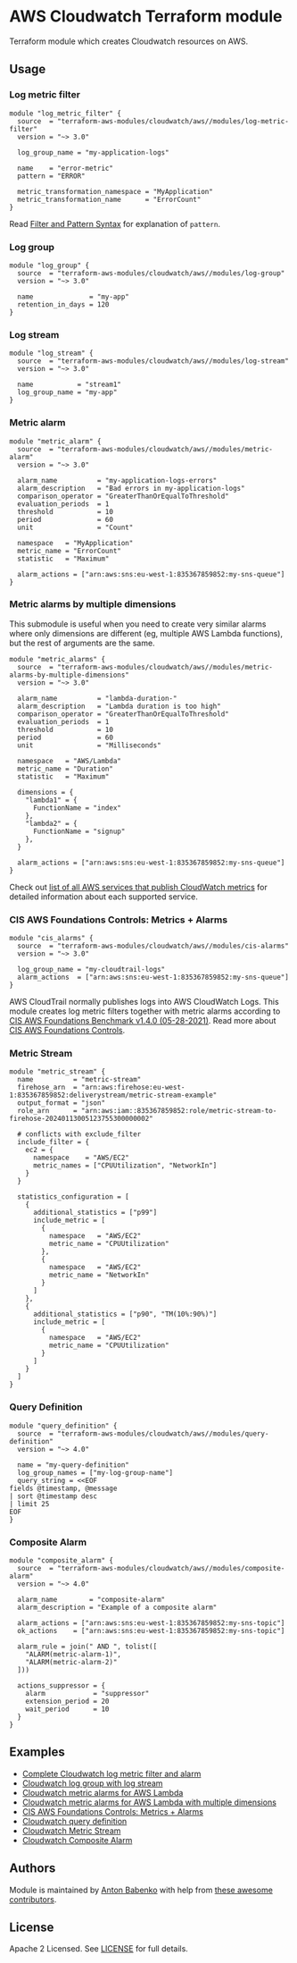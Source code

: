 # AWS Cloudwatch Terraform module

Terraform module which creates Cloudwatch resources on AWS.

## Usage

### Log metric filter

```hcl
module "log_metric_filter" {
  source  = "terraform-aws-modules/cloudwatch/aws//modules/log-metric-filter"
  version = "~> 3.0"

  log_group_name = "my-application-logs"

  name    = "error-metric"
  pattern = "ERROR"

  metric_transformation_namespace = "MyApplication"
  metric_transformation_name      = "ErrorCount"
}
```

Read [Filter and Pattern Syntax](https://docs.aws.amazon.com/AmazonCloudWatch/latest/logs/FilterAndPatternSyntax.html) for explanation of `pattern`.

### Log group

```hcl
module "log_group" {
  source  = "terraform-aws-modules/cloudwatch/aws//modules/log-group"
  version = "~> 3.0"

  name              = "my-app"
  retention_in_days = 120
}
```

### Log stream

```hcl
module "log_stream" {
  source  = "terraform-aws-modules/cloudwatch/aws//modules/log-stream"
  version = "~> 3.0"

  name           = "stream1"
  log_group_name = "my-app"
}
```

### Metric alarm

```hcl
module "metric_alarm" {
  source  = "terraform-aws-modules/cloudwatch/aws//modules/metric-alarm"
  version = "~> 3.0"

  alarm_name          = "my-application-logs-errors"
  alarm_description   = "Bad errors in my-application-logs"
  comparison_operator = "GreaterThanOrEqualToThreshold"
  evaluation_periods  = 1
  threshold           = 10
  period              = 60
  unit                = "Count"

  namespace   = "MyApplication"
  metric_name = "ErrorCount"
  statistic   = "Maximum"

  alarm_actions = ["arn:aws:sns:eu-west-1:835367859852:my-sns-queue"]
}
```

### Metric alarms by multiple dimensions

This submodule is useful when you need to create very similar alarms where only dimensions are different (eg, multiple AWS Lambda functions), but the rest of arguments are the same.

```hcl
module "metric_alarms" {
  source  = "terraform-aws-modules/cloudwatch/aws//modules/metric-alarms-by-multiple-dimensions"
  version = "~> 3.0"

  alarm_name          = "lambda-duration-"
  alarm_description   = "Lambda duration is too high"
  comparison_operator = "GreaterThanOrEqualToThreshold"
  evaluation_periods  = 1
  threshold           = 10
  period              = 60
  unit                = "Milliseconds"

  namespace   = "AWS/Lambda"
  metric_name = "Duration"
  statistic   = "Maximum"

  dimensions = {
    "lambda1" = {
      FunctionName = "index"
    },
    "lambda2" = {
      FunctionName = "signup"
    },
  }

  alarm_actions = ["arn:aws:sns:eu-west-1:835367859852:my-sns-queue"]
}
```

Check out [list of all AWS services that publish CloudWatch metrics](https://docs.aws.amazon.com/AmazonCloudWatch/latest/monitoring/aws-services-cloudwatch-metrics.html) for detailed information about each supported service.

### CIS AWS Foundations Controls: Metrics + Alarms

```hcl
module "cis_alarms" {
  source  = "terraform-aws-modules/cloudwatch/aws//modules/cis-alarms"
  version = "~> 3.0"

  log_group_name = "my-cloudtrail-logs"
  alarm_actions  = ["arn:aws:sns:eu-west-1:835367859852:my-sns-queue"]
}
```

AWS CloudTrail normally publishes logs into AWS CloudWatch Logs. This module creates log metric filters together with metric alarms according to [CIS AWS Foundations Benchmark v1.4.0 (05-28-2021)](https://www.cisecurity.org/benchmark/amazon_web_services/). Read more about [CIS AWS Foundations Controls](https://docs.aws.amazon.com/securityhub/latest/userguide/securityhub-cis-controls.html).

### Metric Stream

```hcl
module "metric_stream" {
  name          = "metric-stream"
  firehose_arn  = "arn:aws:firehose:eu-west-1:835367859852:deliverystream/metric-stream-example"
  output_format = "json"
  role_arn      = "arn:aws:iam::835367859852:role/metric-stream-to-firehose-20240113005123755300000002"

  # conflicts with exclude_filter
  include_filter = {
    ec2 = {
      namespace    = "AWS/EC2"
      metric_names = ["CPUUtilization", "NetworkIn"]
    }
  }

  statistics_configuration = [
    {
      additional_statistics = ["p99"]
      include_metric = [
        {
          namespace   = "AWS/EC2"
          metric_name = "CPUUtilization"
        },
        {
          namespace   = "AWS/EC2"
          metric_name = "NetworkIn"
        }
      ]
    },
    {
      additional_statistics = ["p90", "TM(10%:90%)"]
      include_metric = [
        {
          namespace   = "AWS/EC2"
          metric_name = "CPUUtilization"
        }
      ]
    }
  ]
}
```

### Query Definition

```hcl
module "query_definition" {
  source  = "terraform-aws-modules/cloudwatch/aws//modules/query-definition"
  version = "~> 4.0"

  name = "my-query-definition"
  log_group_names = ["my-log-group-name"]
  query_string = <<EOF
fields @timestamp, @message
| sort @timestamp desc
| limit 25
EOF
}
```

### Composite Alarm

```hcl
module "composite_alarm" {
  source  = "terraform-aws-modules/cloudwatch/aws//modules/composite-alarm"
  version = "~> 4.0"

  alarm_name        = "composite-alarm"
  alarm_description = "Example of a composite alarm"

  alarm_actions = ["arn:aws:sns:eu-west-1:835367859852:my-sns-topic"]
  ok_actions    = ["arn:aws:sns:eu-west-1:835367859852:my-sns-topic"]

  alarm_rule = join(" AND ", tolist([
    "ALARM(metric-alarm-1)",
    "ALARM(metric-alarm-2)"
  ]))

  actions_suppressor = {
    alarm            = "suppressor"
    extension_period = 20
    wait_period      = 10
  }
}
```

## Examples

- [Complete Cloudwatch log metric filter and alarm](https://github.com/terraform-aws-modules/terraform-aws-cloudwatch/tree/master/examples/complete-log-metric-filter-and-alarm)
- [Cloudwatch log group with log stream](https://github.com/terraform-aws-modules/terraform-aws-cloudwatch/tree/master/examples/log-group-with-log-stream)
- [Cloudwatch metric alarms for AWS Lambda](https://github.com/terraform-aws-modules/terraform-aws-cloudwatch/tree/master/examples/lambda-metric-alarm)
- [Cloudwatch metric alarms for AWS Lambda with multiple dimensions](https://github.com/terraform-aws-modules/terraform-aws-cloudwatch/tree/master/examples/multiple-lambda-metric-alarm)
- [CIS AWS Foundations Controls: Metrics + Alarms](https://github.com/terraform-aws-modules/terraform-aws-cloudwatch/tree/master/examples/cis-alarms)
- [Cloudwatch query definition](https://github.com/terraform-aws-modules/terraform-aws-cloudwatch/tree/master/examples/query-definition)
- [Cloudwatch Metric Stream](https://github.com/terraform-aws-modules/terraform-aws-cloudwatch/tree/master/examples/metric-stream)
- [Cloudwatch Composite Alarm](https://github.com/terraform-aws-modules/terraform-aws-cloudwatch/tree/master/examples/composite-alarm)

<!-- BEGINNING OF PRE-COMMIT-TERRAFORM DOCS HOOK -->
<!-- END OF PRE-COMMIT-TERRAFORM DOCS HOOK -->

## Authors

Module is maintained by [Anton Babenko](https://github.com/antonbabenko) with help from [these awesome contributors](https://github.com/terraform-aws-modules/terraform-aws-cloudwatch/graphs/contributors).

## License

Apache 2 Licensed. See [LICENSE](https://github.com/terraform-aws-modules/terraform-aws-cloudwatch/tree/master/LICENSE) for full details.
